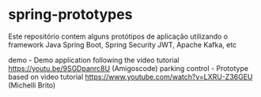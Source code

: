 # spring-prototypes
Este repositório contem alguns protótipos de aplicação utilizando o framework Java Spring Boot, Spring Security JWT, Apache Kafka, etc

demo - Demo application following the video tutorial https://youtu.be/9SGDpanrc8U (Amigoscode)
parking control - Prototype based on video tutorial https://www.youtube.com/watch?v=LXRU-Z36GEU (Michelli Brito)

